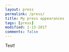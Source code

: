 ```yaml
---
layout: press
permalink: /press/
title: My press appearances
tags: [press]
modified: 1-13-2017
comments: false
---
```


Test!
